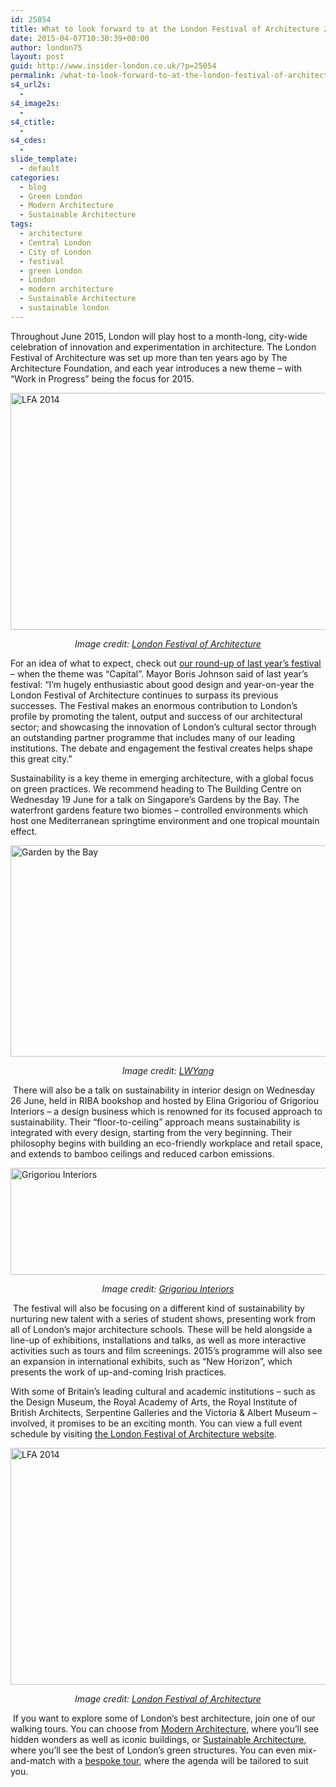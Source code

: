 ```yaml
---
id: 25054
title: What to look forward to at the London Festival of Architecture 2015
date: 2015-04-07T10:30:39+00:00
author: london75
layout: post
guid: http://www.insider-london.co.uk/?p=25054
permalink: /what-to-look-forward-to-at-the-london-festival-of-architecture-2015/
s4_url2s:
  - 
s4_image2s:
  - 
s4_ctitle:
  - 
s4_cdes:
  - 
slide_template:
  - default
categories:
  - blog
  - Green London
  - Modern Architecture
  - Sustainable Architecture
tags:
  - architecture
  - Central London
  - City of London
  - festival
  - green London
  - London
  - modern architecture
  - Sustainable Architecture
  - sustainable london
---
```

Throughout June 2015, London will play host to a month-long, city-wide celebration of innovation and experimentation in architecture. The London Festival of Architecture was set up more than ten years ago by The Architecture Foundation, and each year introduces a new theme – with “Work in Progress” being the focus for 2015.

[<img class="aligncenter size-full wp-image-25058" src="http://www.insider-london.co.uk/wp-content/uploads/2015/04/lfa_mini.jpg" alt="LFA 2014" width="569" height="379" />](http://www.insider-london.co.uk/wp-content/uploads/2015/04/lfa_mini.jpg)

<p style="text-align: center;">
  <em>Image credit: <a href="http://www.londonfestivalofarchitecture.org/">London Festival of Architecture</a></em>
</p>

For an idea of what to expect, check out [our round-up of last year’s festival](http://www.insider-london.co.uk/2014/08/11/london-festival-of-architecture-2014-the-best-bits/) – when the theme was “Capital”. Mayor Boris Johnson said of last year’s festival: &#8220;I’m hugely enthusiastic about good design and year-on-year the London Festival of Architecture continues to surpass its previous successes. The Festival makes an enormous contribution to London’s profile by promoting the talent, output and success of our architectural sector; and showcasing the innovation of London’s cultural sector through an outstanding partner programme that includes many of our leading institutions. The debate and engagement the festival creates helps shape this great city.&#8221;

Sustainability is a key theme in emerging architecture, with a global focus on green practices. We recommend heading to The Building Centre on Wednesday 19 June for a talk on Singapore’s Gardens by the Bay. The waterfront gardens feature two biomes ­­– controlled environments which host one Mediterranean springtime environment and one tropical mountain effect.

[<img class="aligncenter size-full wp-image-25056" src="http://www.insider-london.co.uk/wp-content/uploads/2015/04/garden-by-the-bay_mini.jpg" alt="Garden by the Bay" width="569" height="338" />](http://www.insider-london.co.uk/wp-content/uploads/2015/04/garden-by-the-bay_mini.jpg)

<p style="text-align: center;">
  <em>Image credit: <a href="https://www.flickr.com/photos/lwy/12966029623/in/photolist-fE5L2E-nRcJDb-nRcRU3-fE5MVE-oSfJAQ-d7KhXm-kKLhST-oShGsF-oQfSxh-dYYqh9-dD8J7g-dDXxVp-oDhEas-mPuCnM-hxiBT8-oVvcq4-mPwvom-jmh4WM-jmiPpV-jmh4Ez-gmCcpz-fE5MMA-oUT6kE-m5CSVp-jmmASN-oYBU9k-cpxeLb-e8DE3j-jmiXeU-dohgw2-jmisJB-doiXrh-e8xYhP-e8DDvf-eMgQ4K-eMgJ4R-eMtwsL-dohtVW-pakXYy-jmgVXR-hxhUsd-jP72n6-ekLC9x-jmh84D-dogQ4V-dYYmGL-impZUP-impqhF-9oao8P-csoZ37">LWYang</a></em>
</p>

 There will also be a talk on sustainability in interior design on Wednesday 26 June, held in RIBA bookshop and hosted by Elina Grigoriou of Grigoriou Interiors – a design business which is renowned for its focused approach to sustainability. Their “floor-to-ceiling” approach means sustainability is integrated with every design, starting from the very beginning. Their philosophy begins with building an eco-friendly workplace and retail space, and extends to bamboo ceilings and reduced carbon emissions.

[<img class="aligncenter size-full wp-image-25057" src="http://www.insider-london.co.uk/wp-content/uploads/2015/04/grigoriou_mini.jpg" alt="Grigoriou Interiors" width="569" height="171" />](http://www.insider-london.co.uk/wp-content/uploads/2015/04/grigoriou_mini.jpg)

<p style="text-align: center;">
  <em>Image credit: <a href="http://grigoriou.co.uk/">Grigoriou Interiors</a></em>
</p>

 The festival will also be focusing on a different kind of sustainability by nurturing new talent with a series of student shows, presenting work from all of London’s major architecture schools. These will be held alongside a line-up of exhibitions, installations and talks, as well as more interactive activities such as tours and film screenings. 2015’s programme will also see an expansion in international exhibits, such as “New Horizon”, which presents the work of up-and-coming Irish practices.

With some of Britain’s leading cultural and academic institutions – such as the Design Museum, the Royal Academy of Arts, the Royal Institute of British Architects, Serpentine Galleries and the Victoria & Albert Museum – involved, it promises to be an exciting month. You can view a full event schedule by visiting [the London Festival of Architecture website](http://www.londonfestivalofarchitecture.org/index.php/events/calendar).

[<img class="aligncenter size-full wp-image-25059" src="http://www.insider-london.co.uk/wp-content/uploads/2015/04/LFA-History-2014-2_mini.jpg" alt="LFA 2014" width="569" height="379" />](http://www.insider-london.co.uk/wp-content/uploads/2015/04/LFA-History-2014-2_mini.jpg)

<p style="text-align: center;">
  <em>Image credit: <a href="http://www.londonfestivalofarchitecture.org/">London Festival of Architecture</a></em>
</p>

 If you want to explore some of London’s best architecture, join one of our walking tours. You can choose from [Modern Architecture](http://www.insider-london.co.uk/london-architecture-walking-tours/), where you’ll see hidden wonders as well as iconic buildings, or [Sustainable Architecture](http://www.insider-london.co.uk/sustainable-green-building-london-tours-2/), where you’ll see the best of London’s green structures. You can even mix-and-match with a [bespoke tour](http://www.insider-london.co.uk/private-bespoke-tours-london-walking-tours/), where the agenda will be tailored to suit you.